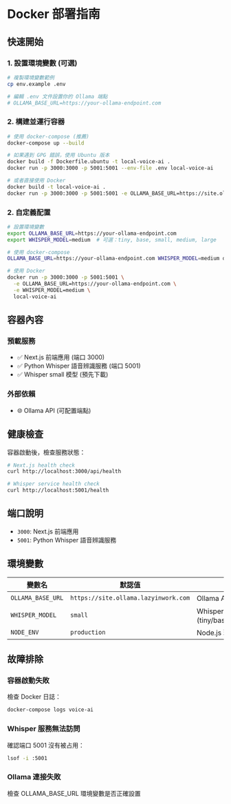 # Docker 部署指南

## 快速開始

### 1. 設置環境變數 (可選)

```bash
# 複製環境變數範例
cp env.example .env

# 編輯 .env 文件設置你的 Ollama 端點
# OLLAMA_BASE_URL=https://your-ollama-endpoint.com
```

### 2. 構建並運行容器

```bash
# 使用 docker-compose (推薦)
docker-compose up --build

# 如果遇到 GPG 錯誤，使用 Ubuntu 版本
docker build -f Dockerfile.ubuntu -t local-voice-ai .
docker run -p 3000:3000 -p 5001:5001 --env-file .env local-voice-ai

# 或者直接使用 Docker
docker build -t local-voice-ai .
docker run -p 3000:3000 -p 5001:5001 -e OLLAMA_BASE_URL=https://site.ollama.lazyinwork.com local-voice-ai
```

### 2. 自定義配置

```bash
# 設置環境變數
export OLLAMA_BASE_URL=https://your-ollama-endpoint.com
export WHISPER_MODEL=medium  # 可選：tiny, base, small, medium, large

# 使用 docker-compose
OLLAMA_BASE_URL=https://your-ollama-endpoint.com WHISPER_MODEL=medium docker-compose up --build

# 使用 Docker
docker run -p 3000:3000 -p 5001:5001 \
  -e OLLAMA_BASE_URL=https://your-ollama-endpoint.com \
  -e WHISPER_MODEL=medium \
  local-voice-ai
```

## 容器內容

### 預載服務
- ✅ Next.js 前端應用 (端口 3000)
- ✅ Python Whisper 語音辨識服務 (端口 5001)
- ✅ Whisper small 模型 (預先下載)

### 外部依賴
- 🌐 Ollama API (可配置端點)

## 健康檢查

容器啟動後，檢查服務狀態：

```bash
# Next.js health check
curl http://localhost:3000/api/health

# Whisper service health check  
curl http://localhost:5001/health
```

## 端口說明

- `3000`: Next.js 前端應用
- `5001`: Python Whisper 語音辨識服務

## 環境變數

| 變數名 | 默認值 | 說明 |
|--------|--------|------|
| `OLLAMA_BASE_URL` | `https://site.ollama.lazyinwork.com` | Ollama API 端點 |
| `WHISPER_MODEL` | `small` | Whisper 模型大小 (tiny/base/small/medium/large) |
| `NODE_ENV` | `production` | Node.js 環境 |

## 故障排除

### 容器啟動失敗
檢查 Docker 日誌：
```bash
docker-compose logs voice-ai
```

### Whisper 服務無法訪問
確認端口 5001 沒有被占用：
```bash
lsof -i :5001
```

### Ollama 連接失敗
檢查 OLLAMA_BASE_URL 環境變數是否正確設置 